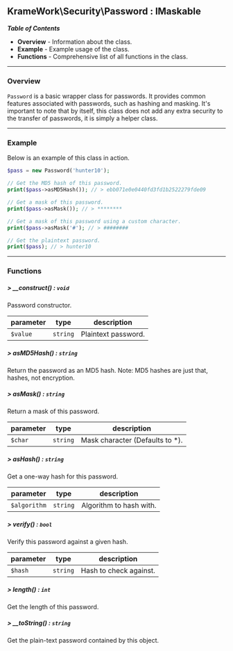 ## KrameWork\Security\Password : IMaskable

***Table of Contents***
* **Overview** - Information about the class.
* **Example** - Example usage of the class.
* **Functions** - Comprehensive list of all functions in the class.

___
### Overview
`Password` is a basic wrapper class for passwords. It provides common features associated with passwords, such as hashing and masking. It's important to note that by itself, this class does not add any extra security to the transfer of passwords, it is simply a helper class.
___
### Example
Below is an example of this class in action.
```php
$pass = new Password('hunter10');

// Get the MD5 hash of this password.
print($pass->asMD5Hash()); // > ebb071e0e0440fd3fd1b2522279fde09

// Get a mask of this password.
print($pass->asMask()); // > ********

// Get a mask of this password using a custom character.
print($pass->asMask('#'); // > ########

// Get the plaintext password.
print($pass); // > hunter10
```
___
### Functions
##### > __construct() : `void`
Password constructor.

parameter | type | description
--- | --- | ---
`$value` | `string` | Plaintext password.

##### > asMD5Hash() : `string`
Return the password as an MD5 hash. Note: MD5 hashes are just that, hashes, not encryption.

##### > asMask() : `string`
Return a mask of this password.

parameter | type | description
--- | --- | ---
`$char` | `string` | Mask character (Defaults to *).

##### > asHash() : `string`
Get a one-way hash for this password.

parameter | type | description
--- | --- | ---
`$algorithm` | `string` | Algorithm to hash with.

##### > verify() : `bool`
Verify this password against a given hash.

parameter | type | description
--- | --- | ---
`$hash` | `string` | Hash to check against.

##### > length() : `int`
Get the length of this password.

##### > __toString() : `string`
Get the plain-text password contained by this object.